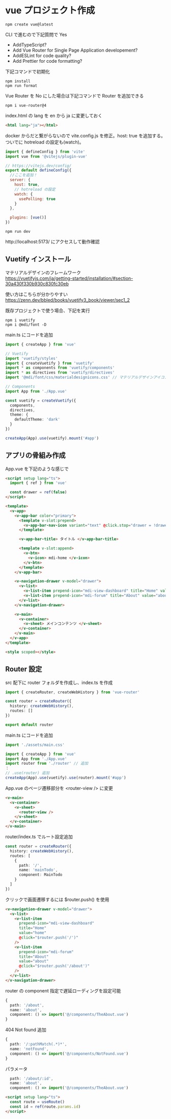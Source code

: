 <!-- Ctrl+K, V -->

# vue プロジェクト作成

```shell
npm create vue@latest
```

CLI で進むので下記質問で Yes

- AddTypeScript?
- Add Vue Router for Single Page Application developement?
- AddESLint for code quality?
- Add Prettier for code formatting?

下記コマンドで初期化

```shell
npm install
npm run format
```

Vue Router を No にした場合は下記コマンドで Router を追加できる

```shell
npm i vue-router@4
```

index.html の lang を en から ja に変更しておく

```html
<html lang="ja"></html>
```

docker からだと繋がらないので vite.config.js を修正。host: true を追加する。
ついでに hotreload の設定も(watch)。

```js
import { defineConfig } from 'vite'
import vue from '@vitejs/plugin-vue'

// https://vitejs.dev/config/
export default defineConfig({
  //ここを追加！
  server: {
    host: true,
    // hotreload の設定
    watch: {
      usePolling: true
    }
  },

  plugins: [vue()]
})
```

```
npm run dev
```

http://localhost:5173/
にアクセスして動作確認

## Vuetify インストール

マテリアルデザインのフレームワーク  
https://vuetifyjs.com/ja/getting-started/installation/#section-30a430f330b930c830fc30eb

使い方はこちらが分かりやすい  
https://zenn.dev/bbled/books/vuetify3_book/viewer/sec1_2

既存プロジェクトで使う場合、下記を実行

```shell
npm i vuetify
npm i @mdi/font -D
```

main.ts にコードを追加

```ts
import { createApp } from 'vue'

// Vuetify
import 'vuetify/styles'
import { createVuetify } from 'vuetify'
import * as components from 'vuetify/components'
import * as directives from 'vuetify/directives'
import '@mdi/font/css/materialdesignicons.css' // マテリアルデザインアイコン

// Components
import App from './App.vue'

const vuetify = createVuetify({
  components,
  directives,
  theme: {
    defaultTheme: 'dark'
  }
})

createApp(App).use(vuetify).mount('#app')
```

## アプリの骨組み作成

App.vue を下記のような感じで

```html
<script setup lang="ts">
  import { ref } from 'vue'

  const drawer = ref(false)
</script>

<template>
  <v-app>
    <v-app-bar color="primary">
      <template v-slot:prepend>
        <v-app-bar-nav-icon variant="text" @click.stop="drawer = !drawer"></v-app-bar-nav-icon>
      </template>

      <v-app-bar-title> タイトル </v-app-bar-title>

      <template v-slot:append>
        <v-btn>
          <v-icon> mdi-home </v-icon>
        </v-btn>
      </template>
    </v-app-bar>

    <v-navigation-drawer v-model="drawer">
      <v-list>
        <v-list-item prepend-icon="mdi-view-dashboard" title="Home" value="home"></v-list-item>
        <v-list-item prepend-icon="mdi-forum" title="About" value="about"></v-list-item>
      </v-list>
    </v-navigation-drawer>

    <v-main>
      <v-container>
        <v-sheet> メインコンテンツ </v-sheet>
      </v-container>
    </v-main>
  </v-app>
</template>

<style scoped></style>
```

## Router 設定

src 配下に router フォルダを作成し、index.ts を作成

```ts
import { createRouter, createWebHistory } from 'vue-router'

const router = createRouter({
  history: createWebHistory(),
  routes: []
})

export default router
```

main.ts にコードを追加

```ts
import './assets/main.css'

import { createApp } from 'vue'
import App from './App.vue'
import router from './router' // 追加
：
// .use(router) 追加
createApp(App).use(vuetify).use(router).mount('#app')
```

App.vue のページ遷移部分を &lt;router-view /&gt; に変更

```html
<v-main>
  <v-container>
    <v-sheet>
      <router-view />
    </v-sheet>
  </v-container>
</v-main>
```

router/index.ts でルート設定追加

```ts
const router = createRouter({
  history: createWebHistory(),
  routes: [
    {
      path: '/',
      name: 'mainTodo',
      component: MainTodo
    }
  ]
})
```

クリックで画面遷移するには $router.push() を使用

```html
<v-navigation-drawer v-model="drawer">
  <v-list>
    <v-list-item
      prepend-icon="mdi-view-dashboard"
      title="Home"
      value="home"
      @click="$router.push('/')"
    />
    <v-list-item
      prepend-icon="mdi-forum"
      title="About"
      value="about"
      @click="$router.push('/about')"
    />
  </v-list>
</v-navigation-drawer>
```

router の component 指定で遅延ローディングを設定可能

```ts
{
  path: '/about',
  name: 'about',
  component: () => import('@/components/TheAbout.vue')
}
```

404 Not found 追加

```ts
{
  path: '/:pathMatch(.*)*',
  name: 'notFound',
  component: () => import('@/components/NotFound.vue')
}
```

パラメータ

```ts
  path: '/about/:id',
  name: 'about',
  component: () => import('@/components/TheAbout.vue')
```

```html
<script setup lang="ts">
  const route = useRoute()
  const id = ref(route.params.id)
</script>
```
